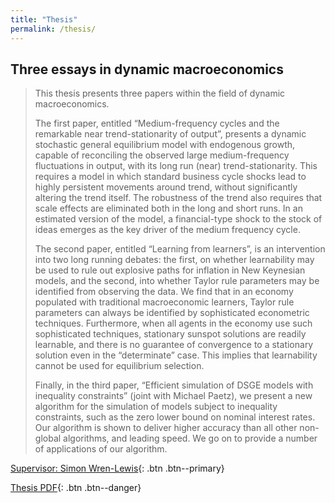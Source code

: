 ```yaml
---
title: "Thesis"
permalink: /thesis/
---
```

## Three essays in dynamic macroeconomics
> This thesis presents three papers within the field of dynamic macroeconomics.
>
> The first paper, entitled “Medium-frequency cycles and the remarkable near trend-stationarity of output”, presents a dynamic stochastic general equilibrium model with endogenous growth, capable of reconciling the observed large medium-frequency fluctuations in output, with its long run (near) trend-stationarity. This requires a model in which standard business cycle shocks lead to highly persistent movements around trend, without significantly altering the trend itself. The robustness of the trend also requires that scale effects are eliminated both in the long and short runs. In an estimated version of the model, a financial-type shock to the stock of ideas emerges as the key driver of the medium frequency cycle.
> 
> The second paper, entitled “Learning from learners”, is an intervention into two long running debates: the first, on whether learnability may be used to rule out explosive paths for inflation in New Keynesian models, and the second, into whether Taylor rule parameters may be identified from observing the data. We find that in an economy populated with traditional macroeconomic learners, Taylor rule parameters can always be identified by sophisticated econometric techniques. Furthermore, when all agents in the economy use such sophisticated techniques, stationary sunspot solutions are readily learnable, and there is no guarantee of convergence to a stationary solution even in the “determinate” case. This implies that learnability cannot be used for equilibrium selection.
>
> Finally, in the third paper, “Efficient simulation of DSGE models with inequality constraints” (joint with Michael Paetz), we present a new algorithm for the simulation of models subject to inequality constraints, such as the zero lower bound on nominal interest rates. Our algorithm is shown to deliver higher accuracy than all other non-global algorithms, and leading speed. We go on to provide a number of applications of our algorithm.

[Supervisor: Simon Wren-Lewis](https://www.economics.ox.ac.uk/other-economists-in-oxford/simon-wren-lewis){: .btn .btn--primary}

[Thesis PDF](/assets/files/DPhil.pdf){: .btn .btn--danger}
